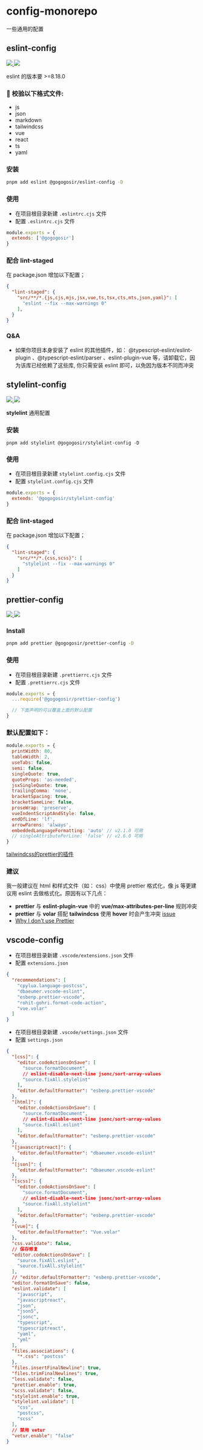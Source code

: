 # config-monorepo

一些通用的配置

## eslint-config

<p align='left'>
  <a href='https://www.npmjs.com/package/@gogogosir/eslint-config'>
    <img src="https://img.shields.io/npm/v/@gogogosir/eslint-config?color=41b883&label=npm" />
  </a>
  <a href='https://www.npmjs.com/package/@gogogosir/eslint-config'>
    <img src="https://img.shields.io/npm/l/@gogogosir/eslint-config?label=npm" />
  </a>
</p>

eslint 的版本要 >=8.18.0

### 🚀 校验以下格式文件:

- js
- json
- markdown
- tailwindcss
- vue
- react
- ts
- yaml

### 安装

``` bash
pnpm add eslint @gogogosir/eslint-config -D
```

### 使用

- 在项目根目录新建 ```.eslintrc.cjs``` 文件
- 配置 ```.eslintrc.cjs``` 文件

```js
module.exports = {
  extends: ['@gogogosir']
}
```

### 配合 lint-staged

在 package.json 增加以下配置；

```json
{
  "lint-staged": {
    "src/**/*.{js,cjs,mjs,jsx,vue,ts,tsx,cts,mts,json,yaml}": [
      "eslint --fix --max-warnings 0"
    ],
  }
}
```

### Q&A

- 如果你项目本身安装了 eslint 的其他插件，如： @typescript-eslint/eslint-plugin 、@typescript-eslint/parser 、eslint-plugin-vue 等，请卸载它，因为该库已经依赖了这些库, 你只需安装 eslint 即可，以免因为版本不同而冲突

## stylelint-config

<p align='left'>
  <a href='https://www.npmjs.com/package/@gogogosir/stylelint-config'>
    <img src="https://img.shields.io/npm/v/@gogogosir/stylelint-config?color=41b883&label=npm" />
  </a>
   <a href='https://www.npmjs.com/package/@gogogosir/stylelint-config'>
    <img src="https://img.shields.io/npm/l/@gogogosir/stylelint-config?label=npm" />
  </a>
</p>

**stylelint** 通用配置

### 安装

```shell
pnpm add stylelint @gogogosir/stylelint-config -D
```

### 使用

- 在项目根目录新建 ```stylelint.config.cjs``` 文件
- 配置 ```stylelint.config.cjs``` 文件

```js
module.exports = {
  extends: '@gogogosir/stylelint-config'
}

```

### 配合 lint-staged

在 package.json 增加以下配置；

```json
{
  "lint-staged": {
    "src/**/*.{css,scss}": [
      "stylelint --fix --max-warnings 0"
    ]
  }
}
```

## prettier-config

<p align='left'>
  <a href='https://www.npmjs.com/package/@gogogosir/prettier-config'>
    <img src="https://img.shields.io/npm/v/@gogogosir/prettier-config?color=41b883&label=npm" />
  </a>
   <a href='https://www.npmjs.com/package/@gogogosir/prettier-config'>
    <img src="https://img.shields.io/npm/l/@gogogosir/prettier-config?label=npm" />
  </a>
</p>

### Install

``` bash
pnpm add prettier @gogogosir/prettier-config -D
```

### 使用

- 在项目根目录新建 ```.prettierrc.cjs``` 文件
- 配置 ```.prettierrc.cjs``` 文件

```js
module.exports = {
  ...require('@gogogosir/prettier-config')

  // 下面声明的可以覆盖上面的默认配置
}
```

### 默认配置如下：

```js
module.exports = {
  printWidth: 80,
  tableWidth: 2,
  useTabs: false,
  semi: false,
  singleQuote: true,
  quoteProps: 'as-needed',
  jsxSingleQuote: true,
  trailingComma: 'none',
  bracketSpacing: true,
  bracketSameLine: false,
  proseWrap: 'preserve',
  vueIndentScriptAndStyle: false,
  endOfLine: 'lf',
  arrowParens: 'always',
  embeddedLanguageFormatting: 'auto' // v2.1.0 可用
  // singleAttributePerLine: 'false' // v2.6.0 可用
}
```

[tailwindcss的prettier的插件](https://github.com/tailwindlabs/prettier-plugin-tailwindcss)

### 建议

我一般建议在 html 和样式文件（如： css）中使用 prettier 格式化，像 js 等更建议用 eslint 去做格式化。原因有以下几点：

- **prettier** 与 **eslint-plugin-vue** 中的 **vue/max-attributes-per-line** 规则冲突
- **prettier** 与 **volar** 搭配 **tailwindcss** 使用 **hover** 时会产生冲突 [issue](https://github.com/johnsoncodehk/volar/issues/1448)
- [Why I don't use Prettier](https://antfu.me/posts/why-not-prettier)

## vscode-config

- 在项目根目录新建 ```.vscode/extensions.json``` 文件
- 配置 ```extensions.json```

```json
{
  "recommendations": [
    "cpylua.language-postcss",
    "dbaeumer.vscode-eslint",
    "esbenp.prettier-vscode",
    "rohit-gohri.format-code-action",
    "vue.volar"
  ]
}
```

- 在项目根目录新建 ```.vscode/settings.json``` 文件
- 配置 ```settings.json```

```json
{
  "[css]": {
    "editor.codeActionsOnSave": [
      "source.formatDocument",
      // eslint-disable-next-line jsonc/sort-array-values
      "source.fixAll.stylelint"
    ],
    "editor.defaultFormatter": "esbenp.prettier-vscode"
  },
  "[html]": {
    "editor.codeActionsOnSave": [
      "source.formatDocument",
      // eslint-disable-next-line jsonc/sort-array-values
      "source.fixAll.eslint"
    ],
    "editor.defaultFormatter": "esbenp.prettier-vscode"
  },
  "[javascriptreact]": {
    "editor.defaultFormatter": "dbaeumer.vscode-eslint"
  },
  "[json]": {
    "editor.defaultFormatter": "dbaeumer.vscode-eslint"
  },
  "[scss]": {
    "editor.codeActionsOnSave": [
      "source.formatDocument",
      // eslint-disable-next-line jsonc/sort-array-values
      "source.fixAll.stylelint"
    ],
    "editor.defaultFormatter": "esbenp.prettier-vscode"
  },
  "[vue]": {
    "editor.defaultFormatter": "Vue.volar"
  },
  "css.validate": false,
  // 保存修复
  "editor.codeActionsOnSave": [
    "source.fixAll.eslint",
    "source.fixAll.stylelint"
  ],
  // "editor.defaultFormatter": "esbenp.prettier-vscode",
  "editor.formatOnSave": false,
  "eslint.validate": [
    "javascript",
    "javascriptreact",
    "json",
    "json5",
    "jsonc",
    "typescript",
    "typescriptreact",
    "yaml",
    "yml"
  ],
  "files.associations": {
    "*.css": "postcss"
  },
  "files.insertFinalNewline": true,
  "files.trimFinalNewlines": true,
  "less.validate": false,
  "prettier.enable": true,
  "scss.validate": false,
  "stylelint.enable": true,
  "stylelint.validate": [
    "css",
    "postcss",
    "scss"
  ],
  // 禁用 vetur
  "vetur.enable": "false"
}
```
